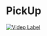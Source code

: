 # PickUp
[![Video Label](http://img.youtube.com/vi/AfkHb95Y1RM/0.jpg)](https://youtu.be/AfkHb95Y1RM)

